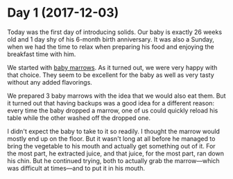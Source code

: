 # Day 1 (2017-12-03)

Today was the first day of introducing solids. Our baby is exactly 26 weeks old
and 1 day shy of his 6-month birth anniversary. It was also a Sunday, when we
had the time to relax when preparing his food and enjoying the breakfast time
with him.

We started with [baby marrows](../recipes/baby-marrow.md). As it turned out, we
were very happy with that choice. They seem to be excellent for the baby as well
as very tasty without any added flavorings.

We prepared 3 baby marrows with the idea that we would also eat them. But it
turned out that having backups was a good idea for a different reason: every
time the baby dropped a marrow, one of us could quickly reload his table while
the other washed off the dropped one.

I didn't expect the baby to take to it so readily. I thought the marrow would
mostly end up on the floor. But it wasn't long at all before he managed to bring
the vegetable to his mouth and actually get something out of it. For the most
part, he extracted juice, and that juice, for the most part, ran down his chin.
But he continued trying, both to actually grab the marrow—which was difficult at
times—and to put it in his mouth. 
